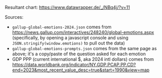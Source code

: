 Resultant chart: https://www.datawrapper.de/_/NBq4j/?v=11

Sources:
* `gallup-global-emotions-2024.json` comes from https://news.gallup.com/interactives/248240/global-emotions.aspx (specifically, by opening a javascript console and using `JSON.stringify(window.emotions)` to pull out the data)
* `gallup-global-emotions-prompts.json` comes from the same page as above; it's a copy/paste of the question asked for each emotion
* GDP PPP (current international $, aka 2024 intl dollars) comes from https://data.worldbank.org/indicator/NY.GDP.PCAP.PP.CD?end=2023&most_recent_value_desc=true&start=1990&view=map
